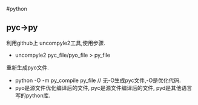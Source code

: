 #python
## pyc->py
利用github上 uncompyle2工具,使用步骤.  
* uncompyle2 pyc_file/pyo_file > py_file

重新生成pyo文件.
* python -O -m py_compile py_file // 无-O生成pyc文件,-O是优化代码.
* pyo是源文件优化编译后的文件, pyc是源文件编译后的文件, pyd是其他语言写的python库.


